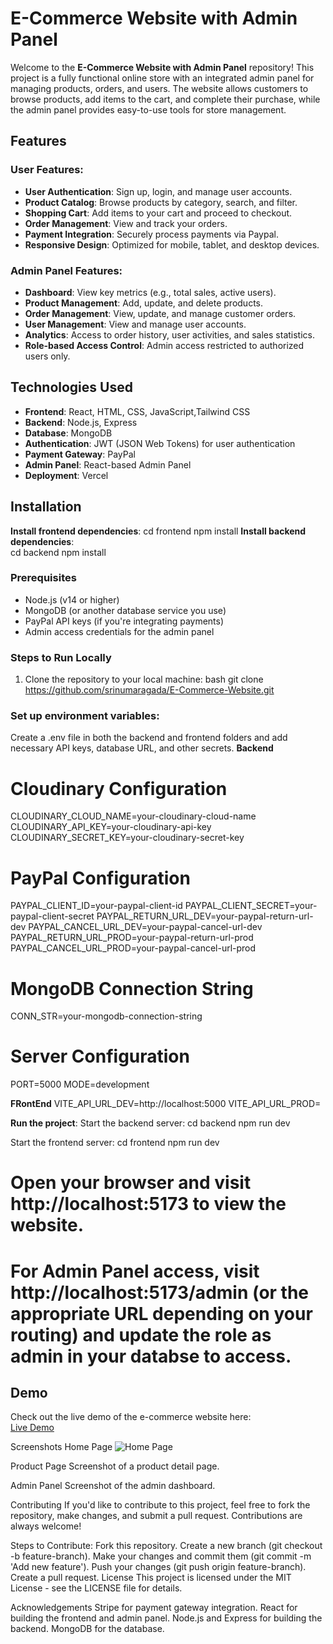 # E-Commerce Website with Admin Panel

Welcome to the **E-Commerce Website with Admin Panel** repository! This project is a fully functional online store with an integrated admin panel for managing products, orders, and users. The website allows customers to browse products, add items to the cart, and complete their purchase, while the admin panel provides easy-to-use tools for store management.

## Features

### User Features:
- **User Authentication**: Sign up, login, and manage user accounts.
- **Product Catalog**: Browse products by category, search, and filter.
- **Shopping Cart**: Add items to your cart and proceed to checkout.
- **Order Management**: View and track your orders.
- **Payment Integration**: Securely process payments via Paypal.
- **Responsive Design**: Optimized for mobile, tablet, and desktop devices.

### Admin Panel Features:
- **Dashboard**: View key metrics (e.g., total sales, active users).
- **Product Management**: Add, update, and delete products.
- **Order Management**: View, update, and manage customer orders.
- **User Management**: View and manage user accounts.
- **Analytics**: Access to order history, user activities, and sales statistics.
- **Role-based Access Control**: Admin access restricted to authorized users only.

## Technologies Used

- **Frontend**: React, HTML, CSS, JavaScript,Tailwind CSS
- **Backend**: Node.js, Express
- **Database**: MongoDB
- **Authentication**: JWT (JSON Web Tokens) for user authentication
- **Payment Gateway**:  PayPal 
- **Admin Panel**: React-based Admin Panel 
- **Deployment**: Vercel

## Installation

 **Install frontend dependencies**:
      cd frontend
      npm install
  **Install backend dependencies**:   
      cd backend
      npm install

### Prerequisites

- Node.js (v14 or higher)
- MongoDB (or another database service you use)
- PayPal API keys (if you're integrating payments)
- Admin access credentials for the admin panel

### Steps to Run Locally

1. Clone the repository to your local machine:
   bash
   git clone https://github.com/srinumaragada/E-Commerce-Website.git

###  Set up environment variables:

Create a .env file in both the backend and frontend folders and add necessary API keys, database URL, and other secrets.
**Backend**
# Cloudinary Configuration
CLOUDINARY_CLOUD_NAME=your-cloudinary-cloud-name
CLOUDINARY_API_KEY=your-cloudinary-api-key
CLOUDINARY_SECRET_KEY=your-cloudinary-secret-key

# PayPal Configuration
PAYPAL_CLIENT_ID=your-paypal-client-id
PAYPAL_CLIENT_SECRET=your-paypal-client-secret
PAYPAL_RETURN_URL_DEV=your-paypal-return-url-dev
PAYPAL_CANCEL_URL_DEV=your-paypal-cancel-url-dev
PAYPAL_RETURN_URL_PROD=your-paypal-return-url-prod
PAYPAL_CANCEL_URL_PROD=your-paypal-cancel-url-prod

# MongoDB Connection String
CONN_STR=your-mongodb-connection-string

# Server Configuration
PORT=5000
MODE=development


**FRontEnd**
VITE_API_URL_DEV=http://localhost:5000
VITE_API_URL_PROD=<your-production-url>

**Run the project**:
Start the backend server:
    cd backend
    npm run dev
    
Start the frontend server:
    cd frontend
    npm run dev

# Open your browser and visit http://localhost:5173 to view the website.
# For Admin Panel access, visit http://localhost:5173/admin (or the appropriate URL depending on your routing) and update the role as admin in your databse to access.

## Demo

Check out the live demo of the e-commerce website here:  
[Live Demo](https://e-commerce-frontend-ten-phi.vercel.app)

Screenshots
Home Page
![Home Page](./screenshots/homepage.png)

Product Page
Screenshot of a product detail page.

Admin Panel
Screenshot of the admin dashboard.

Contributing
If you'd like to contribute to this project, feel free to fork the repository, make changes, and submit a pull request. Contributions are always welcome!

Steps to Contribute:
Fork this repository.
Create a new branch (git checkout -b feature-branch).
Make your changes and commit them (git commit -m 'Add new feature').
Push your changes (git push origin feature-branch).
Create a pull request.
License
This project is licensed under the MIT License - see the LICENSE file for details.

Acknowledgements
Stripe for payment gateway integration.
React for building the frontend and admin panel.
Node.js and Express for building the backend.
MongoDB for the database.
